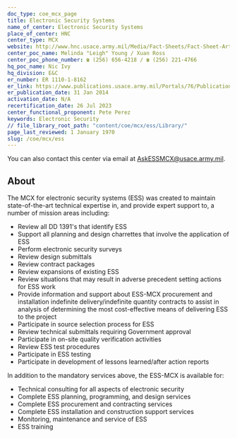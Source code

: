 ```yaml
---
doc_type: coe_mcx_page
title: Electronic Security Systems
name_of_center: Electronic Security Systems
place_of_center: HNC
center_type: MCX
website: http://www.hnc.usace.army.mil/Media/Fact-Sheets/Fact-Sheet-Article-View/Article/482087/electronic-technology-division-electronic-security-systems/
center_poc_name: Melinda "Leigh" Young / Xuan Ross
center_poc_phone_number: ☎ (256) 656-4218 / ☎ (256) 221-4766
hq_poc_name: Nic Ivy
hq_division: E&C
er_number: ER 1110-1-8162
er_link: https://www.publications.usace.army.mil/Portals/76/Publications/EngineerRegulations/ER_1110-1-8162.pdf?ver=PJkE9pjRKsR6QXVKfoqjKQ%3d%3d
er_publication_date: 31 Jan 2014
activation_date: N/A
recertification_date: 26 Jul 2023
center_functional_proponent: Pete Perez
keywords: Electronic Security
// file_library_root_path: "content/coe/mcx/ess/Library/"
page_last_reviewed: 1 January 1970
slug: /coe/mcx/ess
---
```


You can also contact this center via email at <a href="mailto:AskESSMCX@usace.army.mil">AskESSMCX@usace.army.mil</a>.

## About

The MCX for electronic security systems (ESS) was created to maintain state-of-the-art technical expertise in, and provide expert support to, a number of mission areas including:
<ul>
    <li>Review all DD 1391's that identify ESS</li>
    <li>Support all planning and design charrettes that involve the application of ESS</li>
    <li>Perform electronic security surveys</li>
    <li>Review design submittals</li>
    <li>Review contract packages</li>
    <li>Review expansions of existing ESS</li>
    <li>Review situations that may result in adverse precedent setting actions for ESS work</li>
    <li>Provide information and support about ESS-MCX procurement and installation indefinite delivery/indefinite quantity contracts to assist in analysis of determining the most cost-effective means of delivering ESS to the project</li>
    <li>Participate in source selection process for ESS</li>
    <li>Review technical submittals requiring Government approval</li>
    <li>Participate in on-site quality verification activities</li>
    <li>Review ESS test procedures</li>
    <li>Participate in ESS testing</li>
    <li>Participate in development of lessons learned/after action reports</li>
</ul>

In addition to the mandatory services above, the ESS-MCX is available for:
<ul>
<li>Technical consulting for all aspects of electronic security</li>
<li>Complete ESS planning, programming, and design services</li>
<li>Complete ESS procurement and contracting services</li>
<li>Complete ESS installation and construction support services</li>
<li>Monitoring, maintenance and service of ESS</li>
<li>ESS training</li>
</ul>

